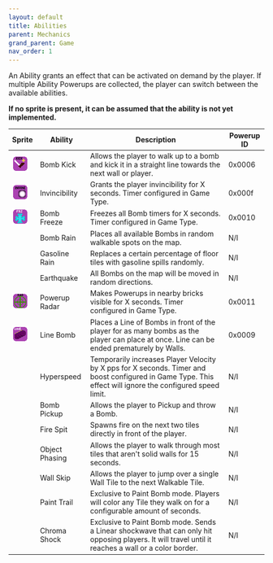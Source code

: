 ```yaml
---
layout: default
title: Abilities
parent: Mechanics
grand_parent: Game
nav_order: 1
---
```


An Ability grants an effect that can be activated on demand by the player. If multiple Ability Powerups are collected, the player can switch between the available abilities.

**If no sprite is present, it can be assumed that the ability is not yet implemented.**

| Sprite                                       | Ability        | Description                                                                                                                                                | Powerup ID |
|----------------------------------------------|----------------|------------------------------------------------------------------------------------------------------------------------------------------------------------|------------|
| ![](/assets/img/mb/BombKickAbility.png)      | Bomb Kick      | Allows the player to walk up to a bomb and kick it in a straight line towards the next wall or player.                                                     | 0x0006     |
| ![](/assets/img/mb/InvincibilityAbility.png) | Invincibility  | Grants the player invincibility for X seconds. Timer configured in Game Type.                                                                              | 0x000f     |
| ![](/assets/img/mb/BombFreezeAbility.png)    | Bomb Freeze    | Freezes all Bomb timers for X seconds. Timer configured in Game Type.                                                                                      | 0x0010     |
|                                              | Bomb Rain      | Places all available Bombs in random walkable spots on the map.                                                                                            | N/I        |
|                                              | Gasoline Rain  | Replaces a certain percentage of floor tiles with gasoline spills randomly.                                                                                | N/I        |
|                                              | Earthquake     | All Bombs on the map will be moved in random directions.                                                                                                   | N/I        |
| ![](/assets/img/mb/PowerupRadarAbility.png)  | Powerup Radar  | Makes Powerups in nearby bricks visible for X seconds. Timer configured in Game Type.                                                                      | 0x0011     |
| ![](/assets/img/mb/LineBombAbility.png)      | Line Bomb      | Places a Line of Bombs in front of the player for as many bombs as the player can place at once. Line can be ended prematurely by Walls.                   | 0x0009     |
|                                              | Hyperspeed     | Temporarily increases Player Velocity by X pps for X seconds. Timer and boost configured in Game Type. This effect will ignore the configured speed limit. | N/I        |
|                                              | Bomb Pickup    | Allows the player to Pickup and throw a Bomb.                                                                                                              | N/I        |
|                                              | Fire Spit      | Spawns fire on the next two tiles directly in front of the player.                                                                                         | N/I        |
|                                              | Object Phasing | Allows the player to walk through most tiles that aren't solid walls for 15 seconds.                                                                       | N/I        |
|                                              | Wall Skip      | Allows the player to jump over a single Wall Tile to the next Walkable Tile.                                                                               | N/I        |
|                                              | Paint Trail    | Exclusive to Paint Bomb mode. Players will color any Tile they walk on for a configurable amount of seconds.                                               | N/I        |
|                                              | Chroma Shock   | Exclusive to Paint Bomb mode. Sends a Linear shockwave that can only hit opposing players. It will travel until it reaches a wall or a color border.       | N/I        |
